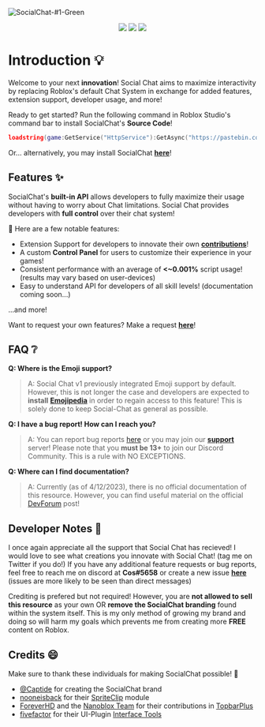 ![SocialChat-#1-Green](https://user-images.githubusercontent.com/52884117/231453362-ba148352-84be-4ea1-8221-d6369120a5a1.png)

<p align="center">        
  <a href="https://discord.gg/4BVYecFEzA"><img src="https://img.shields.io/discord/1069771843411652688?color=%232a0e75&label=Chat&logo=Discord&logoColor=%23edeef2"/></a>
  <a href="https://github.com/Cosmental/Social-Chat-V2/releases/latest"><img src="https://img.shields.io/github/downloads/Cosmental/Social-Chat-V2/total?color=%23108f4b&label=Downloads&logo=github"/></a>
  <a href="https://twitter.com/CosRBX"><img src="https://img.shields.io/twitter/follow/CosRBX?logoColor=%235ddede"/></a>
</p>

# Introduction 💡
Welcome to your next <b>innovation</b>! Social Chat aims to maximize interactivity by replacing Roblox's default Chat System in exchange for added features, extension
support, developer usage, and more!

Ready to get started? Run the following command in Roblox Studio's command bar to install SocialChat's **Source Code**!

```lua
loadstring(game:GetService("HttpService"):GetAsync("https://pastebin.com/raw/ddVNfyrZ"))();
```

Or... alternatively, you may install SocialChat [**here**](https://create.roblox.com/marketplace/asset/13067763504/Social-Chat-v2)!


Features ✨
--

SocialChat's **built-in API** allows developers to fully maximize their usage without having to worry about Chat limitations. Social Chat provides developers
with **full control** over their chat system!

👀 Here are a few notable features:

- Extension Support for developers to innovate their own [**contributions**](https://create.roblox.com/marketplace/asset/13055356554/Emojipedia)!
- A custom **Control Panel** for users to customize their experience in your games!
- Consistent performance with an average of **<~0.001%** script usage! (results may vary based on user-devices)
- Easy to understand API for developers of all skill levels! (documentation coming soon...)

...and more!

Want to request your own features? Make a request [**here**](https://github.com/Cosmental/Social-Chat-V2/issues/new)!

FAQ ❔
--

**Q: Where is the Emoji support?**
> A: Social Chat v1 previously integrated Emoji support by default. However, this is not longer the case and developers are expected to **install** [**Emojipedia**](https://create.roblox.com/marketplace/asset/13055356554/Emojipedia) in order to regain access to this feature! This is solely done to keep Social-Chat as general as possible.

**Q: I have a bug report! How can I reach you?**
> A: You can report bug reports [here](https://github.com/Cosmental/Social-Chat-V2/issues/new) or you may join our [**support**](discord.gg/4BVYecFEzA) server! Please note that you **must be 13+** to join our Discord Community. This is a rule with NO EXCEPTIONS.

**Q: Where can I find documentation?**
> A: Currently (as of 4/12/2023), there is no official documentation of this resource. However, you can find useful material on the official [DevForum]() post!

Developer Notes 📜
--

I once again appreciate all the support that Social Chat has recieved! I would love to see what creations you innovate with Social Chat! (tag me on Twitter if you do!)
If you have any additional feature requests or bug reports, feel free to reach me on discord at **Cos#5658** or create a new issue [**here**](https://github.com/Cosmental/Social-Chat/issues/new) (issues are more likely to be seen than direct messages)

Crediting is prefered but not required! However, you are **not allowed to sell this resource** as your own OR **remove the SocialChat branding** found within
the system itself. This is my only method of growing my brand and doing so will harm my goals which prevents me from creating more **FREE** content on Roblox.

Credits 😄
--

Make sure to thank these individuals for making SocialChat possible! 🎉

- [@Captide](https://twitter.com/captideRBLX) for creating the SocialChat brand
- [nooneisback](https://www.roblox.com/users/24361425/profile) for their [SpriteClip](https://devforum.roblox.com/t/spriteclip-sprite-sheet-animation-module/294195) module
- [ForeverHD](https://devforum.roblox.com/u/ForeverHD) and the [Nanoblox Team](https://www.roblox.com/groups/8141947/Nanoblox#!/about) for their contributions in [TopbarPlus](https://devforum.roblox.com/t/topbarplus-v276-construct-intuitive-topbar-icons-customise-them-with-themes-dropdowns-captions-labels-and-much-more/1017485)
- [fivefactor](https://www.roblox.com/users/1175129163/profile) for their UI-Plugin [Interface Tools](https://www.roblox.com/library/4500377880/Interface-Tools)

